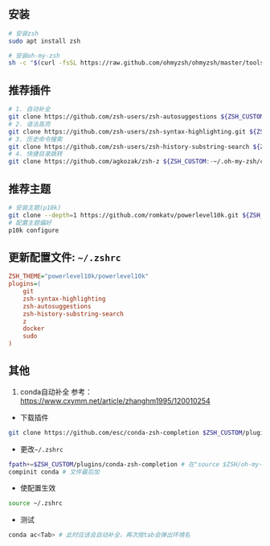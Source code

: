 
## 安装
```bash
# 安装zsh
sudo apt install zsh

# 安装oh-my-zsh
sh -c "$(curl -fsSL https://raw.github.com/ohmyzsh/ohmyzsh/master/tools/install.sh)"
```
<!-- more -->

## 推荐插件
```bash
# 1. 自动补全
git clone https://github.com/zsh-users/zsh-autosuggestions ${ZSH_CUSTOM:-~/.oh-my-zsh/custom}/plugins/zsh-autosuggestions
# 2. 语法高亮
git clone https://github.com/zsh-users/zsh-syntax-highlighting.git ${ZSH_CUSTOM:-~/.oh-my-zsh/custom}/plugins/zsh-syntax-highlighting
# 3. 历史命令搜索
git clone https://github.com/zsh-users/zsh-history-substring-search ${ZSH_CUSTOM:-~/.oh-my-zsh/custom}/plugins/zsh-history-substring-search
# 4. 快捷目录跳转
git clone https://github.com/agkozak/zsh-z ${ZSH_CUSTOM:-~/.oh-my-zsh/custom}/plugins/zsh-z
```
## 推荐主题

```bash
# 安装主题(p10k)
git clone --depth=1 https://github.com/romkatv/powerlevel10k.git ${ZSH_CUSTOM:-$HOME/.oh-my-zsh/custom}/themes/powerlevel10k
# 配置主题偏好
p10k configure
```

## 更新配置文件: `~/.zshrc`
```ini
ZSH_THEME="powerlevel10k/powerlevel10k"
plugins=(
    git
    zsh-syntax-highlighting
    zsh-autosuggestions
    zsh-history-substring-search
    z
    docker
    sudo
)
```

## 其他
1. conda自动补全
参考：https://www.cxymm.net/article/zhanghm1995/120010254
- 下载插件
```bash
git clone https://github.com/esc/conda-zsh-completion $ZSH_CUSTOM/plugins/conda-zsh-completion
```
- 更改`~/.zshrc`
```bash
fpath+=$ZSH_CUSTOM/plugins/conda-zsh-completion # 在"source $ZSH/oh-my-zsh.sh"前加
compinit conda # 文件最后加
```
- 使配置生效
```bash
source ~/.zshrc
```
- 测试
```bash
conda ac<Tab> # 此时应该会自动补全，再次按tab会弹出环境名
```